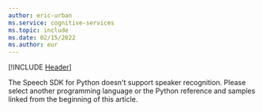 ```yaml
---
author: eric-urban
ms.service: cognitive-services
ms.topic: include
ms.date: 02/15/2022
ms.author: eur
---
```


[!INCLUDE [Header](../../common/python.md)]

The Speech SDK for Python doesn't support speaker recognition. Please select another programming language or the Python reference and samples linked from the beginning of this article. 
